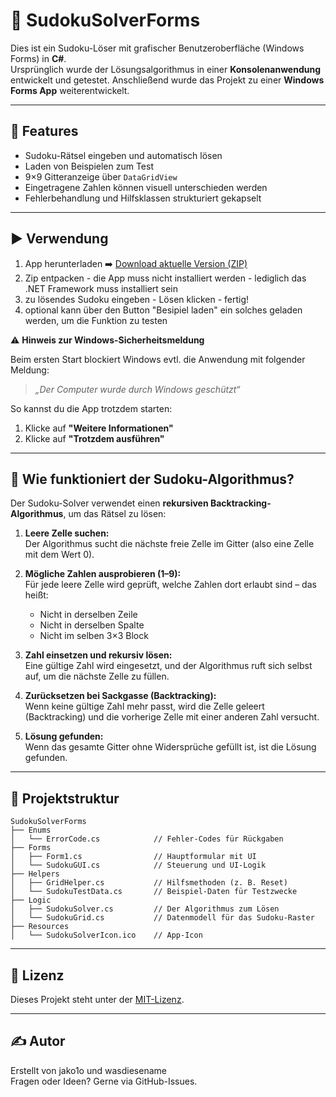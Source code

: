 # 🧩 SudokuSolverForms

Dies ist ein Sudoku-Löser mit grafischer Benutzeroberfläche (Windows Forms) in **C#**.  
Ursprünglich wurde der Lösungsalgorithmus in einer **Konsolenanwendung** entwickelt und getestet. Anschließend wurde das Projekt zu einer **Windows Forms App** weiterentwickelt.

---

## 🔧 Features

- Sudoku-Rätsel eingeben und automatisch lösen
- Laden von Beispielen zum Test
- 9×9 Gitteranzeige über `DataGridView`
- Eingetragene Zahlen können visuell unterschieden werden
- Fehlerbehandlung und Hilfsklassen strukturiert gekapselt
  
---

## ▶️ Verwendung

1. App herunterladen ➡️ [Download aktuelle Version (ZIP)](https://github.com/jako1o/SudokuSolver/releases/latest)
2. Zip entpacken - die App muss nicht installiert werden - lediglich das .NET Framework muss installiert sein
3. zu lösendes Sudoku eingeben - Lösen klicken - fertig!
4. optional kann über den Button "Besipiel laden" ein solches geladen werden, um die Funktion zu testen
   
⚠️ **Hinweis zur Windows-Sicherheitsmeldung**

Beim ersten Start blockiert Windows evtl. die Anwendung mit folgender Meldung:

> *„Der Computer wurde durch Windows geschützt“*

So kannst du die App trotzdem starten:
1. Klicke auf **"Weitere Informationen"**
2. Klicke auf **"Trotzdem ausführen"**

---

## 🧠 Wie funktioniert der Sudoku-Algorithmus?

Der Sudoku-Solver verwendet einen **rekursiven Backtracking-Algorithmus**, um das Rätsel zu lösen:

1. **Leere Zelle suchen:**  
   Der Algorithmus sucht die nächste freie Zelle im Gitter (also eine Zelle mit dem Wert 0).

2. **Mögliche Zahlen ausprobieren (1–9):**  
   Für jede leere Zelle wird geprüft, welche Zahlen dort erlaubt sind – das heißt:
   - Nicht in derselben Zeile
   - Nicht in derselben Spalte
   - Nicht im selben 3×3 Block

3. **Zahl einsetzen und rekursiv lösen:**  
   Eine gültige Zahl wird eingesetzt, und der Algorithmus ruft sich selbst auf, um die nächste Zelle zu füllen.

4. **Zurücksetzen bei Sackgasse (Backtracking):**  
   Wenn keine gültige Zahl mehr passt, wird die Zelle geleert (Backtracking) und die vorherige Zelle mit einer anderen Zahl versucht.

5. **Lösung gefunden:**  
   Wenn das gesamte Gitter ohne Widersprüche gefüllt ist, ist die Lösung gefunden.

---

## 📁 Projektstruktur

```
SudokuSolverForms
├── Enums
│   └── ErrorCode.cs            // Fehler-Codes für Rückgaben
├── Forms
│   ├── Form1.cs                // Hauptformular mit UI
│   └── SudokuGUI.cs            // Steuerung und UI-Logik
├── Helpers
│   ├── GridHelper.cs           // Hilfsmethoden (z. B. Reset)
│   └── SudokuTestData.cs       // Beispiel-Daten für Testzwecke
├── Logic
│   ├── SudokuSolver.cs         // Der Algorithmus zum Lösen
│   └── SudokuGrid.cs           // Datenmodell für das Sudoku-Raster
├── Resources
│   └── SudokuSolverIcon.ico    // App-Icon
```


---

## 📃 Lizenz

Dieses Projekt steht unter der [MIT-Lizenz](LICENSE).

---

## ✍️ Autor

Erstellt von jako1o und wasdiesename  
Fragen oder Ideen? Gerne via GitHub-Issues.
